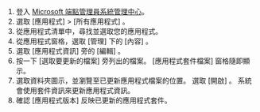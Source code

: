 
1. 登入 [Microsoft 端點管理員系統管理中心](https://go.microsoft.com/fwlink/?linkid=2109431)。
2. 選取 [應用程式]   > [所有應用程式]  。
3. 從應用程式清單中，尋找並選取您的應用程式。  
4. 從應用程式窗格，選取 [管理]  下的 [內容]  。
5. 選取 [應用程式資訊]  旁的 [編輯]  。  
6. 按一下 [選取要更新的檔案]  旁列出的檔案。 [應用程式套件檔案]  窗格隨即顯示。
7. 選取資料夾圖示，並瀏覽至已更新應用程式檔案的位置。 選取 [開啟]  。 系統會使用套件資訊來更新應用程式資訊。  
8. 確認 [應用程式版本]  反映已更新的應用程式套件。